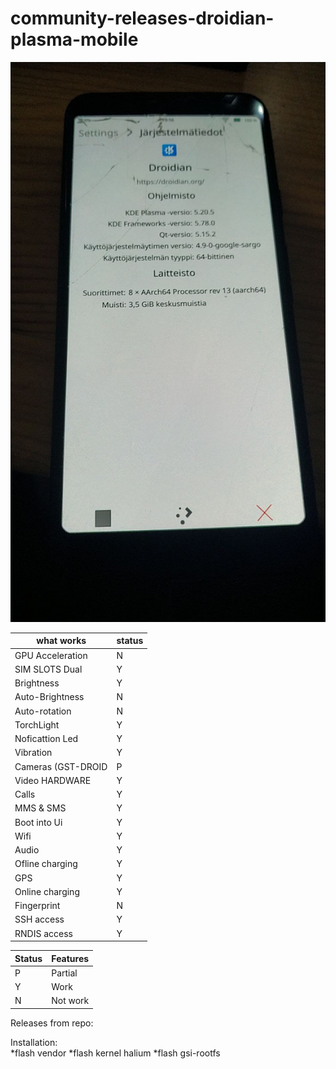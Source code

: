 # community-releases-droidian-plasma-mobile
![alt text](https://github.com/Vin4ter/community-releases-droidian-plasma-mobile/blob/main/photo5206667091074200319.jpg)
                                                                                                                                                                                                 



what works  | status |
| --- | --- |
| GPU Acceleration | N | - Broken hwcomposer use not supported gpu
| SIM SLOTS Dual| Y |
| Brightness | Y |
| Auto-Brightness | N |
| Auto-rotation | N |
| TorchLight | Y |
| Noficattion Led| Y |
| Vibration| Y |
| Cameras (GST-DROID| P |
| Video HARDWARE| Y |
| Calls| Y |
| MMS & SMS| Y |
| Boot into Ui| Y |
| Wifi| Y |
| Audio| Y 
| Ofline charging| Y |
| GPS| Y |
| Online charging| Y | 
| Fingerprint| N |
| SSH access| Y |   
| RNDIS access| Y | 

Status  | Features |
| --- | --- |
| P |  Partial |
| Y |  Work |
| N |  Not work |                                                                    
                                                                          

Releases from repo:                                                                                             

Installation:                                                                                                                
*flash vendor
*flash kernel halium
*flash gsi-rootfs


